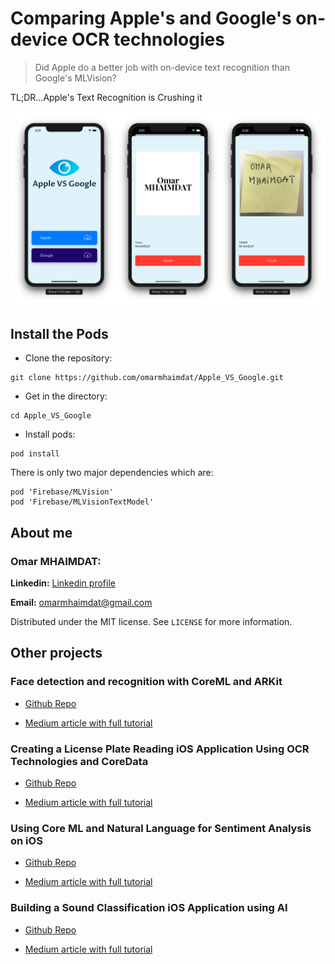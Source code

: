 # Comparing Apple's and Google's on-device OCR technologies
> Did Apple do a better job with on-device text recognition than Google's MLVision?

TL;DR…Apple's Text Recognition is Crushing it

![Final Results](final-result.png)

## Install the Pods

* Clone the repository:

```
git clone https://github.com/omarmhaimdat/Apple_VS_Google.git
```

* Get in the directory:

```
cd Apple_VS_Google
```

* Install pods:

```
pod install
```
There is only two major dependencies which are:

```
pod 'Firebase/MLVision'
pod 'Firebase/MLVisionTextModel'
```

## About me

### Omar MHAIMDAT:

**Linkedin:** [Linkedin profile](https://www.linkedin.com/in/omarmhaimdat/)

**Email:** omarmhaimdat@gmail.com

Distributed under the MIT license. See ``LICENSE`` for more information.

## Other projects

### Face detection and recognition with CoreML and ARKit

* [Github Repo](https://github.com/omarmhaimdat/WhoAreYou)

* [Medium article with full tutorial](https://medium.com/@omarmhaimdat/face-detection-and-recognition-with-coreml-and-arkit-8b676b7448be?source=friends_link&sk=c34c61b820f749862eca97cc63dc518c)

### Creating a License Plate Reading iOS Application Using OCR Technologies and CoreData

* [Github Repo](https://github.com/omarmhaimdat/WhereAreYouFrom)

* [Medium article with full tutorial](https://medium.com/@omarmhaimdat/licence-plate-reader-ios-application-using-ocr-technologies-and-coredata-3cdee933c38b)

### Using Core ML and Natural Language for Sentiment Analysis on iOS

* [Github Repo](https://github.com/omarmhaimdat/SentimentAnalysisApp)

* [Medium article with full tutorial](https://heartbeat.fritz.ai/using-core-ml-and-natural-language-for-sentiment-analysis-on-ios-d9469ce6c0ef)

### Building a Sound Classification iOS Application using AI

* [Github Repo](https://github.com/omarmhaimdat/SoundClassifier)

* [Medium article with full tutorial](https://heartbeat.fritz.ai/building-a-sound-classification-ios-application-using-ai-1655506d1763)